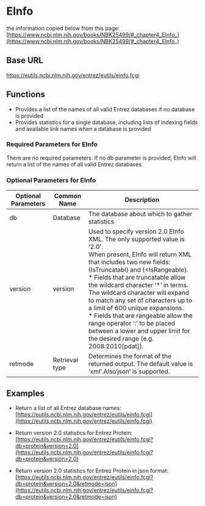 # EInfo



the information copied below from this page:
[https://www.ncbi.nlm.nih.gov/books/NBK25499/#_chapter4_EInfo_](https://www.ncbi.nlm.nih.gov/books/NBK25499/#_chapter4_EInfo_)


## Base URL
https://eutils.ncbi.nlm.nih.gov/entrez/eutils/einfo.fcgi

## Functions
  * Provides a list of the names of all valid Entrez databases if no database is provided
  * Provides statistics for a single database, including lists of indexing fields and available link names when a database is provided

### Required Parameters for EInfo 
There are no required parameters. If no db parameter is provided, EInfo will return a list of the names of all valid Entrez databases.

### Optional Parameters for EInfo

|  Optional Parameters | Common Name | Description |
| --- | --- | --- |
| db  | Database |  The database about which to gather statistics |
| version | version | Used to specify version 2.0 EInfo XML. The only supported value is ‘2.0’. <br>When present, EInfo will return XML that includes two new fields: {IsTruncatabl} and {<IsRangeable}. <br>  * Fields that are truncatable allow the wildcard character ‘*’ in terms. The wildcard character will expand to match any set of characters up to a limit of 600 unique expansions.  <br>  *  Fields that are rangeable allow the range operator ‘:’ to be placed between a lower and upper limit for the desired range (e.g. 2008:2010[pdat]). |
| retmode | Retrieval type | Determines the format of the returned output. The default value is ‘xml’.Also‘json’ is supported. |


## Examples
  * Return a list of all Entrez database names: <br>[https://eutils.ncbi.nlm.nih.gov/entrez/eutils/einfo.fcgi](https://eutils.ncbi.nlm.nih.gov/entrez/eutils/einfo.fcgi)

  * Return version 2.0 statistics for Entrez Protein: <br> [https://eutils.ncbi.nlm.nih.gov/entrez/eutils/einfo.fcgi?db=protein&version=2.0](https://eutils.ncbi.nlm.nih.gov/entrez/eutils/einfo.fcgi?db=protein&version=2.0)
  * Return version 2.0 statistics for Entrez Protein in json format: <br> [https://eutils.ncbi.nlm.nih.gov/entrez/eutils/einfo.fcgi?db=protein&version=2.0&retmode=json](https://eutils.ncbi.nlm.nih.gov/entrez/eutils/einfo.fcgi?db=protein&version=2.0&retmode=json)
